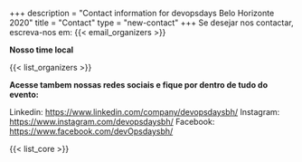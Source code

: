 +++
description = "Contact information for devopsdays Belo Horizonte 2020"
title = "Contact"
type = "new-contact"
+++
Se desejar nos contactar, escreva-nos em: {{< email_organizers >}}

**Nosso time local**

{{< list_organizers >}}

**Acesse tambem nossas redes sociais e fique por dentro de tudo do evento:**

Linkedin: https://www.linkedin.com/company/devopsdaysbh/
Instagram: https://www.instagram.com/devopsdaysbh/
Facebook: https://www.facebook.com/devOpsdaysbh/

{{< list_core >}}